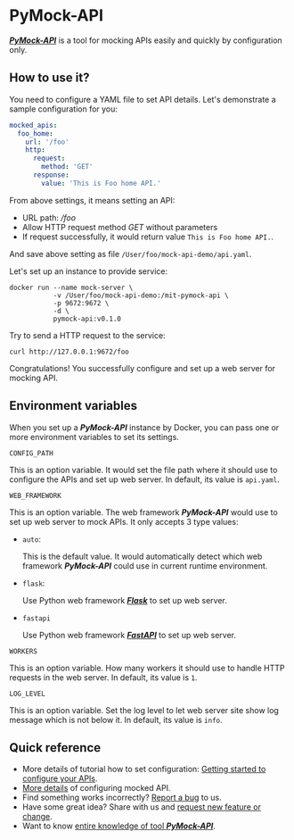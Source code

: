 # PyMock-API

[**_PyMock-API_**] is a tool for mocking APIs easily and quickly by configuration only.

[**_PyMock-API_**]: https://github.com/Chisanan232/PyMock-API/tree/master

## How to use it?

You need to configure a YAML file to set API details. Let's demonstrate a sample configuration for you:

```yaml
mocked_apis:
  foo_home:
    url: '/foo'
    http:
      request:
        method: 'GET'
      response:
        value: 'This is Foo home API.'
```

From above settings, it means setting an API:

* URL path: _/foo_
* Allow HTTP request method _GET_ without parameters
* If request successfully, it would return value ``This is Foo home API.``.

And save above setting as file ``/User/foo/mock-api-demo/api.yaml``.

Let's set up an instance to provide service:

```console
docker run --name mock-server \
           -v /User/foo/mock-api-demo:/mit-pymock-api \
           -p 9672:9672 \
           -d \
           pymock-api:v0.1.0
```

Try to send a HTTP request to the service:

```console
curl http://127.0.0.1:9672/foo
```

Congratulations! You successfully configure and set up a web server for mocking API.

## Environment variables

When you set up a **_PyMock-API_** instance by Docker, you can pass one or more environment variables to set its settings.

`CONFIG_PATH`

This is an option variable. It would set the file path where it should use to configure the APIs and set up web server.
In default, its value is ``api.yaml``.

`WEB_FRAMEWORK`

This is an option variable. The web framework **_PyMock-API_** would use to set up web server to mock APIs. It only accepts
3 type values:

* ``auto``:

    This is the default value. It would automatically detect which web framework **_PyMock-API_** could use in current
    runtime environment.

* ``flask``:

    Use Python web framework [**_Flask_**] to set up web server.

* ``fastapi``

    Use Python web framework [**_FastAPI_**] to set up web server.

[**_Flask_**]: https://flask.palletsprojects.com/en/2.3.x/
[**_FastAPI_**]: https://fastapi.tiangolo.com

`WORKERS`

This is an option variable. How many workers it should use to handle HTTP requests in the web server. In default, its value
is ``1``.

`LOG_LEVEL`

This is an option variable. Set the log level to let web server site show log message which is not below it. In default,
its value is ``info``.

## Quick reference

* More details of tutorial how to set configuration: [Getting started to configure your APIs].
* [More details] of configuring mocked API.
* Find something works incorrectly? [Report a bug] to us.
* Have some great idea? Share with us and [request new feature or change].
* Want to know [entire knowledge of tool **_PyMock-API_**].

[Getting started to configure your APIs]: https://chisanan232.github.io/PyMock-API/getting-started/configure-your-api/
[More details]: https://chisanan232.github.io/PyMock-API/configure-references/mocked-apis/
[Report a bug]: https://github.com/Chisanan232/PyMock-API/issues/new?assignees=&labels=&projects=&template=reporting-a-bug.yaml
[request new feature or change]: https://github.com/Chisanan232/PyMock-API/issues/new?assignees=&labels=&projects=&template=request-a-feature-or-change.yaml
[entire knowledge of tool **_PyMock-API_**]: https://chisanan232.github.io/PyMock-API/
